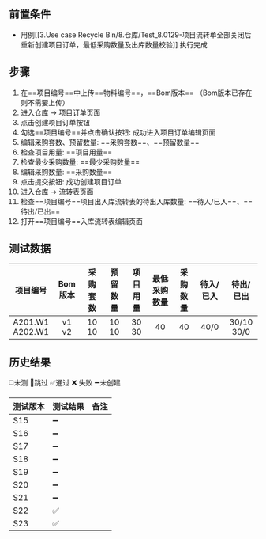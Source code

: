 
## 前置条件

- 用例[[3.Use case Recycle Bin/8.仓库/Test_8.0129-项目流转单全部关闭后重新创建项目订单，最低采购数量及出库数量校验]] 执行完成

## 步骤

1. 在==项目编号==中上传==物料编号==，==Bom版本== （Bom版本已存在则不需要上传）
2. 进入仓库 -> 项目订单页面
3. 点击创建项目订单按钮
4. 勾选==项目编号==并点击确认按钮: 成功进入项目订单编辑页面
5. 编辑采购套数、预留数量: ==采购套数==、==预留数量== 
6. 检查项目用量: ==项目用量== 
7. 检查最少采购数量: ==最少采购数量== 
8. 编辑采购数量: ==采购数量== 
9. 点击提交按钮: 成功创建项目订单
10. 进入仓库 -> 流转表页面
11. 检查==项目编号==项目出入库流转表的待出入库数量: ==待入/已入==、==待出/已出== 
12. 打开==项目编号==入库流转表编辑页面

## 测试数据

| 项目编号 | Bom版本 | 采购套数 | 预留数量 | 项目用量 | 最低采购数量 | 采购数量 | 待入/已入 | 待出/已出 |
| :--: | :--: | :--: | :--: | :--: | :--: | :--: | :--: | :--: |
| A201.W1<br>A202.W1 | v1<br>v2 | 10<br>10 | 10<br>10 | 30<br>30 | 40 | 40 | 40/0 | 30/10<br>30/0 |

## 历史结果
 ◻️未测    🚫跳过     ✅通过    ❌ 失败    ➖未创建

| 测试版本 | 测试结果 | 备注  |
| ---- | ---- | --- |
| S15  | ➖    |     |
| S16  | ➖    |     |
| S17  | ➖    |     |
| S18  | ➖    |     |
| S19  | ➖    |     |
| S20  | ➖    |     |
| S21  | ➖    |     |
| S22  | ✅    |     |
| S23  | ✅    |     |
